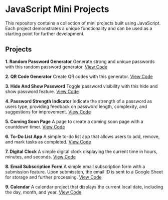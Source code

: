 # JavaScript Mini Projects
This repository contains a collection of mini projects built using JavaScript. Each project demonstrates a unique functionality and can be used as a starting point for further development.

## Projects
**1. Random Password Generator**
Generate strong and unique passwords with this random password generator. [View Code](01-Random%20Password%20Generator/index.html)

**2. QR Code Generator**
Create QR codes with this generator. [View Code](02-QR%20Code%20Generator/index.html)

**3. Hide And Show Password**
Toggle password visibility with this hide and show password feature. [View Code](03-Hide%20And%20Show%20Password/index.html)

**4. Password Strength Indicator**
Indicate the strength of a password as users type, providing feedback on password length, complexity, and suggestions for improvement. [View Code](04-Password%20Strength%20Indicator/index.html)

**5. Coming Soon Page**
A page to create a coming soon page with a countdown timer. [View Code](05-Coming%20Soon%20Page/index.html)

**6. To-Do List App**
A simple to-do list app that allows users to add, remove, and mark tasks as completed. [View Code](06-To-Do%20List%20App/index.html)


**7. Digital Clock**
A simple digital clock displaying the current time in hours, minutes, and seconds. [View Code](07-Digital%20Clock/index.html)

**8. Email Subscription Form**
A simple email subscription form with a submission feature. Upon submission, the email ID is sent to a Google Sheet for storage and further processing. [View Code](08-Email%20Subscription%20Form/index.html)

**9. Calendar**
A calendar project that displays the current local date, including the day, month, and year. [View Code](09-Calendar/index.html)